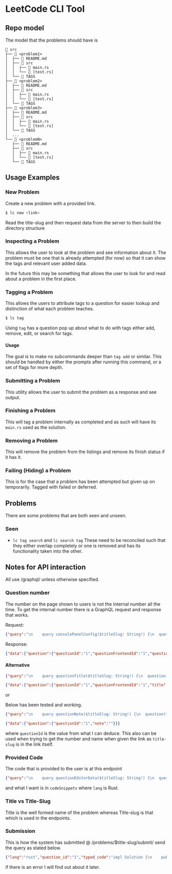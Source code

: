 # LeetCode CLI Tool

## Repo model
The model that the problems should have is 
```
 src
├──  <problem1>
│  ├──  README.md
│  ├──  src
│  │  ├──  main.rs
│  │  └──  [test.rs]
│  └──  TAGS
├──  <problem2>
│  ├──  README.md
│  ├──  src
│  │  ├──  main.rs
│  │  └──  [test.rs]
│  └──  TAGS
├──  <problem3>
│  ├──  README.md
│  ├──  src
│  │  ├──  main.rs
│  │  └──  [test.rs]
│  └──  TAGS
│  ...
└──  <problemN>
   ├──  README.md
   ├──  src
   │  ├──  main.rs
   │  └──  [test.rs]
   └──  TAGS
```


## Usage Examples

### New Problem
Create a new problem with a provided link.
```bash
$ lc new <link>
```

Read the title-slug and then request data from the server to then build the directory structure

### Inspecting a Problem
This allows the user to look at the problem and see information about it.
The problem must be one that is already attempted (for now) so that it can show the tags and relevant
user added data.

In the future this may be something that allows the user to look for and read about a problem in the first place.

### Tagging a Problem
This allows the users to attribute tags to a question for easier lookup and distinction of what each problem teaches.

```bash
$ lc tag
```
Using `tag` has a question pop up about what to do with tags either add, remove, edit, or search for tags.

#### Usage
The goal is to make no subcommands deeper than `tag add` or similar. This should be handled by
either the prompts after running this command, or a set of flags for more depth.

### Submitting a Problem
This utility allows the user to submit the problem as a response and see output.

### Finishing a Problem
This will tag a problem internally as completed and as such will have its `main.rs` used as the solution.

### Removing a Problem
This will remove the problem from the listings and remove its finish status if it has it.

### Failing (Hiding) a Problem
This is for the case that a problem has been attempted but given up on temporarily.
Tagged with failed or deferred.

## Problems
There are some problems that are both seen and unseen.

### Seen
- `lc tag search` and `lc search tag` These need to be reconciled such that they either overlap completely or one is removed and has its functionality taken into the other.


## Notes for API interaction

All use /graphql/ unless otherwise specified.

### Question number
The number on the page shown to users is not the internal number all the time.
To get the internal number there is a GraphQL request and response that works.

Request:
```json
{"query":"\n    query consolePanelConfig($titleSlug: String!) {\n  question(titleSlug: $titleSlug) {\n    questionId\n    questionFrontendId\n    questionTitle\n    enableDebugger\n    enableRunCode\n    enableSubmit\n    enableTestMode\n    exampleTestcaseList\n    metaData\n  }\n}\n    ","variables":{"titleSlug":"two-sum"},"operationName":"consolePanelConfig"}
```

Response:
```json
{"data":{"question":{"questionId":"1","questionFrontendId":"1","questionTitle":"Two Sum","enableDebugger":true,"enableRunCode":true,"enableSubmit":true,"enableTestMode":false,"exampleTestcaseList":["[2,7,11,15]\n9","[3,2,4]\n6","[3,3]\n6"],"metaData":"{\n  \"name\": \"twoSum\",\n  \"params\": [\n    {\n      \"name\": \"nums\",\n      \"type\": \"integer[]\"\n    },\n    {\n      \"name\": \"target\",\n      \"type\": \"integer\"\n    }\n  ],\n  \"return\": {\n    \"type\": \"integer[]\",\n    \"size\": 2\n  },\n  \"manual\": false\n}"}}}
```

#### Alternative

```json
{"query":"\n    query questionTitle($titleSlug: String!) {\n  question(titleSlug: $titleSlug) {\n    questionId\n    questionFrontendId\n    title\n    titleSlug\n    isPaidOnly\n    difficulty\n    likes\n    dislikes\n    categoryTitle\n  }\n}\n    ","variables":{"titleSlug":"two-sum"},"operationName":"questionTitle"}
```

```json
{"data":{"question":{"questionId":"1","questionFrontendId":"1","title":"Two Sum","titleSlug":"two-sum","isPaidOnly":false,"difficulty":"Easy","likes":51833,"dislikes":1696,"categoryTitle":"Algorithms"}}}
```

or 

Below has been tested and working.

```json
{"query":"\n    query questionNote($titleSlug: String!) {\n  question(titleSlug: $titleSlug) {\n    questionId\n    note\n  }\n}\n    ","variables":{"titleSlug":"two-sum"},"operationName":"questionNote"}
```

```json
{"data":{"question":{"questionId":"1","note":""}}}
```

where `questionId` is the value from what I can deduce.
This also can be used when trying to get the number and name when given the link as `title-slug` is in the link itself.

### Provided Code
The code that is provided to the user is at this endpoint
```json
{"query":"\n    query questionEditorData($titleSlug: String!) {\n  question(titleSlug: $titleSlug) {\n    questionId\n    questionFrontendId\n    codeSnippets {\n      lang\n      langSlug\n      code\n    }\n    envInfo\n    enableRunCode\n    hasFrontendPreview\n    frontendPreviews\n  }\n}\n    ","variables":{"titleSlug":"two-sum"},"operationName":"questionEditorData"}
```

and what I want is in `codeSnippets` where `lang` is Rust.

### Title vs Title-Slug
Title is the well formed name of the problem whereas Title-slug is that which is used in the endpoints.

### Submission
This is how the system has submitted
@ /problems/$title-slug/submit/ send the query as stated below.

```json
{"lang":"rust","question_id":"1","typed_code":"impl Solution {\n    pub fn two_sum(nums: Vec<i32>, target: i32) -> Vec<i32> {\n        use std::collections::HashMap;\n        // hash each number with the index as their value\n        let mut hash: HashMap<i32, i32> = HashMap::new();\n        for (k, v) in nums.iter().zip(0..) {\n            match hash.get(&(target - k)) {\n                Some(i) => return vec![v, *i],\n                None => hash.insert(*k, v),\n            };\n        }\n        vec![]\n    }\n}"}
```
if there is an error I will find out about it later.
